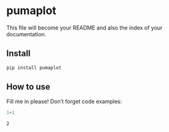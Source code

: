 # pumaplot

<!-- WARNING: THIS FILE WAS AUTOGENERATED! DO NOT EDIT! -->

This file will become your README and also the index of your
documentation.

## Install

``` sh
pip install pumaplot
```

## How to use

Fill me in please! Don’t forget code examples:

``` python
1+1
```

    2
